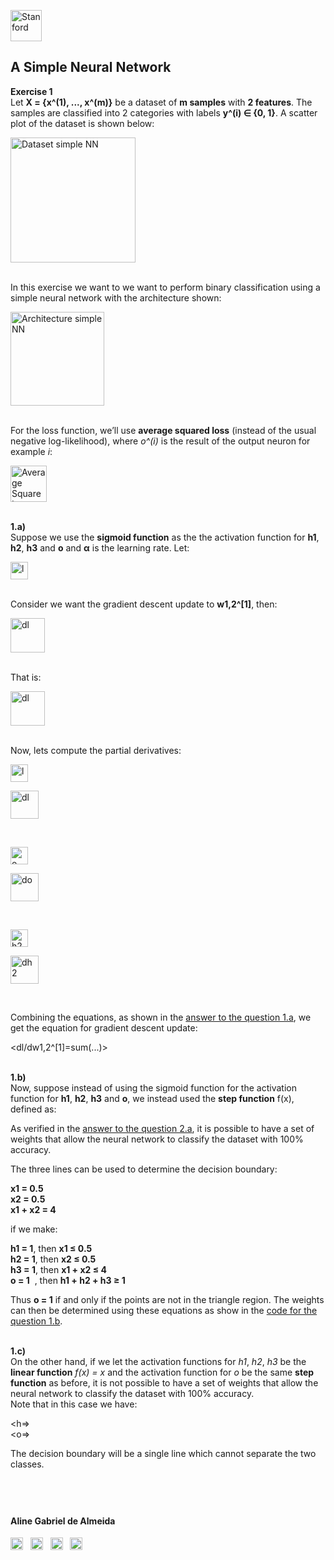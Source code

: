 

<a href="https://i.dlpng.com/static/png/498606_preview.png"><img src="https://i.dlpng.com/static/png/498606_preview.png" title="Stanford" alt="Stanford" height="50"></a>

## A Simple Neural Network
  
**Exercise 1**  
Let **X = {x^(1), ..., x^(m)}** be a dataset of **m samples** with **2 features**. The samples are classified into 2 categories with labels **y^(i) ∈ {0, 1}**. A scatter plot of the dataset is shown below:

<a href="https://github.com/AlmeidaAlin3/MachineLearning/blob/master/ProblemSet3/Exercise1/img/dataset_simpleNN.png"><img src="https://github.com/AlmeidaAlin3/MachineLearning/blob/master/ProblemSet3/Exercise1/img/dataset_simpleNN.png" title="Dataset simple NN" alt="Dataset simple NN" height="200"></a>  

&nbsp;  
In this exercise we want to we want to perform binary classification using a simple neural network with the architecture shown:  

<a href="https://github.com/AlmeidaAlin3/MachineLearning/blob/master/ProblemSet3/Exercise1/img/arq_simpleNN.png"><img src="https://github.com/AlmeidaAlin3/MachineLearning/blob/master/ProblemSet3/Exercise1/img/arq_simpleNN.png" title="Architecture simple NN" alt="Architecture simple NN" height="150"></a>

&nbsp;  
For the loss function, we’ll use **average squared loss** (instead of the usual negative log-likelihood), where *o^(i)* is the result of the output neuron for example *i*:

<a href="https://github.com/AlmeidaAlin3/MachineLearning/blob/master/ProblemSet3/Exercise1/img/AverageSquareLoss.png"><img src="https://github.com/AlmeidaAlin3/MachineLearning/blob/master/ProblemSet3/Exercise1/img/AverageSquareLoss.png" title="Average Square Loss" alt="Average Square Loss" height="58"></a>    


&nbsp;  
**1.a)**  
Suppose we use the **sigmoid function** as the the activation function for **h1**, **h2**, **h3** and **o** and **α** is the learning rate. Let:

<a href="https://github.com/AlmeidaAlin3/MachineLearning/blob/master/ProblemSet3/Exercise1/img/l.png"><img src="https://github.com/AlmeidaAlin3/MachineLearning/blob/master/ProblemSet3/Exercise1/img/l.png" title="l" alt="l" height="28"></a>  


&nbsp;  
Consider we want the gradient descent update to **w1,2^[1]**, then:

<a href="https://github.com/AlmeidaAlin3/MachineLearning/blob/master/ProblemSet3/Exercise1/img/dl_1.png"><img src="https://github.com/AlmeidaAlin3/MachineLearning/blob/master/ProblemSet3/Exercise1/img/dl_1.png" title="dl" alt="dl" height="55"></a>  


&nbsp;  
That is:

<a href="https://github.com/AlmeidaAlin3/MachineLearning/blob/master/ProblemSet3/Exercise1/img/dl_2.png"><img src="https://github.com/AlmeidaAlin3/MachineLearning/blob/master/ProblemSet3/Exercise1/img/dl_2.png" title="dl" alt="dl" height="55"></a>  

&nbsp;  
Now, lets compute the partial derivatives:

<a href="https://github.com/AlmeidaAlin3/MachineLearning/blob/master/ProblemSet3/Exercise1/img/l.png"><img src="https://github.com/AlmeidaAlin3/MachineLearning/blob/master/ProblemSet3/Exercise1/img/l.png" title="l" alt="l" height="28"></a>  

<a href="https://github.com/AlmeidaAlin3/MachineLearning/blob/master/ProblemSet3/Exercise1/img/dl_3.png"><img src="https://github.com/AlmeidaAlin3/MachineLearning/blob/master/ProblemSet3/Exercise1/img/dl_3.png" title="dl" alt="dl" height="45"></a>


&nbsp;  

<a href="https://github.com/AlmeidaAlin3/MachineLearning/blob/master/ProblemSet3/Exercise1/img/o.png"><img src="https://github.com/AlmeidaAlin3/MachineLearning/blob/master/ProblemSet3/Exercise1/img/o.png" title="o" alt="o" height="28"></a>  

<a href="https://github.com/AlmeidaAlin3/MachineLearning/blob/master/ProblemSet3/Exercise1/img/do.png"><img src="https://github.com/AlmeidaAlin3/MachineLearning/blob/master/ProblemSet3/Exercise1/img/do.png" title="do" alt="do" height="45"></a>


&nbsp;  

<a href="https://github.com/AlmeidaAlin3/MachineLearning/blob/master/ProblemSet3/Exercise1/img/h2.png"><img src="https://github.com/AlmeidaAlin3/MachineLearning/blob/master/ProblemSet3/Exercise1/img/h2.png" title="h2" alt="h2" height="28"></a>  

<a href="https://github.com/AlmeidaAlin3/MachineLearning/blob/master/ProblemSet3/Exercise1/img/dh2.png"><img src="https://github.com/AlmeidaAlin3/MachineLearning/blob/master/ProblemSet3/Exercise1/img/dh2.png" title="dh2" alt="dh2" height="45"></a>


&nbsp;  

Combining the equations, as shown in the [answer to the question 1.a](), we get the equation for gradient descent update:  

<dl/dw1,2^[1]=sum(...)>  


&nbsp;  
**1.b)**  
Now, suppose instead of using the sigmoid function for the activation function for **h1**, **h2**, **h3** and **o**, we instead used the **step function** f(x), defined as:  

<step function>  
  
As verified in the [answer to the question 2.a](), it is possible to have a set of weights that allow the neural network to classify the dataset with 100% accuracy.  

The three lines can be used to determine the decision boundary:  

**x1 = 0.5**   
**x2 = 0.5**  
**x1 + x2 = 4**  

if we make:  

**h1 = 1**, then **x1 ≤ 0.5**  
**h2 = 1**, then **x2 ≤ 0.5**  
**h3 = 1**, then **x1 + x2 ≤ 4**  
**o = 1** &nbsp;, then **h1 + h2 + h3 ≥ 1**  

Thus **o = 1** if and only if the points are not in the triangle region. The weights can then be determined using these equations as show in the [code for the question 1.b]().  

&nbsp;  
**1.c)**  
On the other hand, if we let the activation functions for *h1*, *h2*, *h3* be the **linear function** *f(x) = x* and the activation function for *o* be the same **step function** as before, it is not possible to have a set of weights that allow the neural network to classify the dataset with 100% accuracy.  
Note that in this case we have:  

<h=>  
<o=>

The decision boundary will be a single line which cannot separate the two classes.


&nbsp;  
---

#### Aline Gabriel de Almeida  
<a href="https://www.linkedin.com/in/alinegalmeida/"><img src="https://cdn3.iconfinder.com/data/icons/logos-and-brands-adobe/512/201_Linkedin-512.png" title="Linkedin: alinegalmeida" alt="https://www.linkedin.com/in/alinegalmeida/" height="20"></a>
&nbsp; <a href="https://www.kaggle.com/almeidaalin3"><img src="https://cdn3.iconfinder.com/data/icons/logos-and-brands-adobe/512/189_Kaggle-512.png" title="Kaggle: almeidaalin3" alt="https://www.kaggle.com/almeidaalin3" height="20"></a>
&nbsp; <a href="mailto:aline.gabriel.almeida@gmail.com"><img src="https://cdn3.iconfinder.com/data/icons/logos-and-brands-adobe/512/147_Gmail-512.png" title="aline.gabriel.almeida@gmail.com" alt="aline.gabriel.almeida@gmail.com" height="20"></a>
&nbsp; <a href="https://github.com/AlmeidaAlin3/"><img src="https://cdn3.iconfinder.com/data/icons/logos-and-brands-adobe/512/142_Github-512.png" title="Github: AlmeidaAlin3" alt="https://github.com/AlmeidaAlin3/" height="20"></a> 
